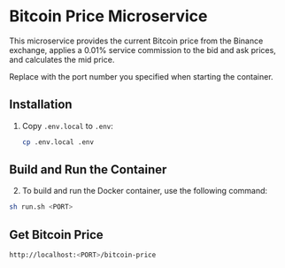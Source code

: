 # Bitcoin Price Microservice

This microservice provides the current Bitcoin price from the Binance exchange, applies a 0.01% service commission to the bid and ask prices, and calculates the mid price.

Replace <PORT> with the port number you specified when starting the container.

## Installation

1. Copy `.env.local` to `.env`:

    ```bash
    cp .env.local .env
    ```

## Build and Run the Container

2. To build and run the Docker container, use the following command:

```bash
sh run.sh <PORT>
```

## Get Bitcoin Price

```bash
http://localhost:<PORT>/bitcoin-price
```

